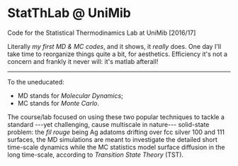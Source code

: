 # StatThLab @ UniMib
Code for the Statistical Thermodinamics Lab at UniMib [2016/17]

Literally *my first MD & MC codes*, and it shows, it *really* does. One day I'll take time to reorganize things quite a bit, for aesthetics. Efficiency it's not a concern and frankly it never will: it's matlab afterall!

----------------------------------------------------

To the uneducated: 
- MD stands for *Molecular Dynamics*;
- MC stands for *Monte Carlo*.

The course/lab focused on using these two popular techniques to tackle a standard ---yet challenging, cause multiscale in nature--- solid-state problem: the *fil rouge* being Ag adatoms drifting over fcc silver 100 and 111 surfaces, the MD simulations are meant to investigate the detailed short time-scale dynamics while the MC statistics model surface diffusion in the long time-scale, according to *Transition State Theory* (TST).
